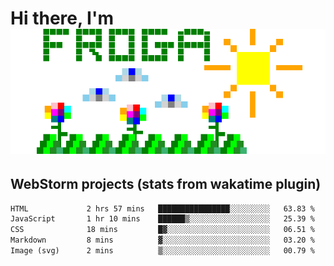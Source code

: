 # Hi there, I'm <br> ![fr0ga](https://raw.githubusercontent.com/fr0ga/fr0ga/8dd4a929d7907c505711eb331da4dc5db9ed059d/fr0ga.svg)

## WebStorm projects (stats from wakatime plugin)

<!--START_SECTION:waka-->

```txt
HTML             2 hrs 57 mins   ████████████████░░░░░░░░░   63.83 %
JavaScript       1 hr 10 mins    ██████▒░░░░░░░░░░░░░░░░░░   25.39 %
CSS              18 mins         █▓░░░░░░░░░░░░░░░░░░░░░░░   06.51 %
Markdown         8 mins          ▓░░░░░░░░░░░░░░░░░░░░░░░░   03.20 %
Image (svg)      2 mins          ▒░░░░░░░░░░░░░░░░░░░░░░░░   00.79 %
```

<!--END_SECTION:waka-->

<!--
**fr0ga/fr0ga** is a ✨ _special_ ✨ repository because its `README.md` (this file) appears on your GitHub profile.

Here are some ideas to get you started:

- 🔭 I’m currently working on ...
- 🌱 I’m currently learning ...
- 👯 I’m looking to collaborate on ...
- 🤔 I’m looking for help with ...
- 💬 Ask me about ...
- 📫 How to reach me: ...
- 😄 Pronouns: ...
- ⚡ Fun fact: ...
-->
